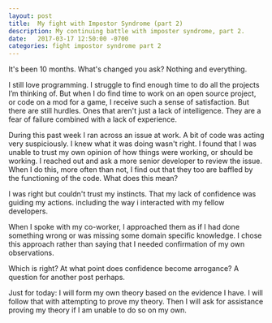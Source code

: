 ```yaml
---
layout: post
title:  My fight with Impostor Syndrome (part 2)
description: My continuing battle with imposter syndrome, part 2.
date:   2017-03-17 12:50:00 -0700
categories: fight impostor syndrome part 2
---
```


It's been 10 months. What's changed you ask? Nothing and everything.

I still love programming. I struggle to find enough time to do all the projects I’m thinking of. But when I do find time to work on an open source project, or code on a mod for a game, I receive such a sense of satisfaction. But there are still hurdles. Ones that aren't just a lack of intelligence. They are a fear of failure combined with a lack of experience.

During this past week I ran across an issue at work. A bit of code was acting very suspiciously. I knew what it was doing wasn't right. I found that I was unable to trust my own opinion of how things were working, or should be working. I reached out and ask a more senior developer to review the issue.  When I do this, more often than not, I find out that they too are baffled by the functioning of the code. What does this mean?

I was right but couldn't trust my instincts. That my lack of confidence was guiding my actions. including the way i interacted with my fellow developers.

When I spoke with my co-worker, I approached them as if I had done something wrong or was missing some domain specific knowledge. I chose this approach rather than saying that I needed confirmation of my own observations.

Which is right? At what point does confidence become arrogance? A question for another post perhaps.

Just for today: I will form my own theory based on the evidence I have. I will follow that with attempting to prove my theory. Then I will ask for assistance proving my theory if I am unable to do so on my own.
